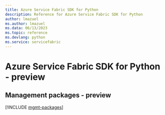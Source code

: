 ```yaml
---
title: Azure Service Fabric SDK for Python
description: Reference for Azure Service Fabric SDK for Python
author: lmazuel
ms.author: lmazuel
ms.data: 06/13/2023
ms.topic: reference
ms.devlang: python
ms.service: servicefabric
---
```

# Azure Service Fabric SDK for Python - preview

## Management packages - preview
[!INCLUDE [mgmt-packages](service-fabric-mgmt-index.md)]